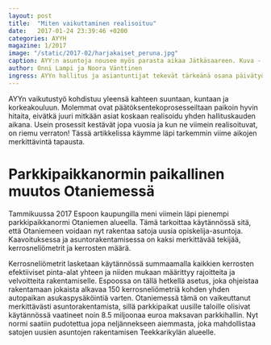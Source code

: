 ```yaml
---
layout: post
title:  "Miten vaikuttaminen realisoituu"
date:   2017-01-24 23:39:46 +0200
categories: AYYH
magazine: 1/2017
image: "/static/2017-02/harjakaiset_peruna.jpg"
caption: AYY:n asuntoja nousee myös parasta aikaa Jätkäsaareen. Kuva - Henna Palonen
author: Onni Lampi ja Noora Vänttinen
ingress: AYYn hallitus ja asiantuntijat tekevät tärkeänä osana päivätyötään edunvalvonnallista vaikuttamista.
---
```

AYYn vaikutustyö kohdistuu yleensä kahteen suuntaan, kuntaan ja korkeakouluun. Molemmat ovat päätöksentekoprosesseiltaan paikoin hyvin hitaita, eivätkä juuri mitkään asiat koskaan realisoidu yhden hallituskauden aikana. Usein prosessit kestävät jopa vuosia ja kun ne viimein realisoituvat, on riemu verraton! Tässä artikkelissa käymme läpi tarkemmin viime aikojen merkittävintä tapausta. 


# Parkkipaikkanormin paikallinen muutos Otaniemessä

Tammikuussa 2017 Espoon kaupungilla meni viimein läpi pienempi parkkipaikkanormi Otaniemen alueella. Tämä tarkoittaa käytännössä sitä, että Otaniemeen voidaan nyt rakentaa satoja uusia opiskelija-asuntoja. Kaavoituksessa ja asuntorakentamisessa on kaksi merkittävää tekijää, kerrosneliömetrit ja kerrosten määrä. 

Kerrosneliömetrit lasketaan käytännössä summaamalla kaikkien kerrosten efektiiviset pinta-alat yhteen ja niiden mukaan määrittyy rajoitteita ja velvoitteita rakentamiselle. Espoossa on tällä hetkellä asetus, joka ohjeistaa rakentamaan jokaista alkavaa 150 kerrosneliömetriä kohden yhden autopaikan asukaspysäköintiä varten. Otaniemessä tämä on vaikeuttanut merkittävästi asuntorakentamista, sillä parkkipaikat uusille taloille olisivat käytännössä vaatineet noin 8.5 miljoonaa euroa maksavan parkkihallin. Nyt normi saatiin pudotettua jopa neljännekseen aiemmasta, joka mahdollistaa satojen uusien asuntojen rakentamisen Teekkarikylän alueelle.
